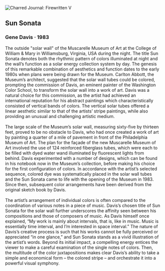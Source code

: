 <div class="artwork-of-the-day">
  <div class="container">
    <div class="img-wrapper">
      <img
        src="https://uploads6.wikiart.org/images/gene-davis/sun-sonata-1983.jpg!Large.jpg"
        alt="Charred Journal: Firewritten V" />
    </div>
    <div class="artwork-detail">
      <div class="artwork-origin"> 
        <h2 class="artwork-name">Sun Sonata</h2>
        <h3 class="artist">
          Gene Davis
                    ·  1983
        </h3>
      </div>
      <p class="description">
        <span class="artwork-description-text ng-binding" ng-bind-html="viewModel.ArtworkOfTheDay.Description | unsafe">The outside "solar wall" of the Muscarelle Museum of Art at the College of William &amp; Mary in Williamsburg, Virginia, USA during the night. The title Sun Sonata denotes both the rhythmic pattern of colors illuminated at night and the wall’s function as a solar energy collection system by day. The genesis of this remarkable combination of aesthetics and function dates to the early 1980s when plans were being drawn for the Museum. Carlton Abbott, the Museum’s architect, suggested that the solar wall tubes could be colored, prompting the commission of Davis, an eminent painter of the Washington Color School, to transform the solar wall into a work of art. Davis was a natural choice for this commission, as the artist had achieved an international reputation for his abstract paintings which characteristically consisted of vertical bands of colors. The vertical solar tubes offered a linear aesthetic similar to that of the artists’ stripe paintings, while also providing an unusual and challenging artistic medium.
<br>
<br>The large scale of the Museum’s solar wall, measuring sixty-five by thirteen feet, proved to be no obstacle to Davis, who had once created a work of art by painting a quarter of a mile of pavement in front of the Philadelphia Museum of Art. The plan for the façade of the new Muscarelle Museum of Art involved the use of 124 reinforced fiberglass tubes, which were each to be filled with dyed water wand illuminated by fluorescent lights from behind. Davis experimented with a number of designs, which can be found in his notebook now in the Museum’s collection, before making his choice for the first configuration of colors. In accordance with the artist’s selected sequence, colored dye was systematically placed in the solar wall tubes and the Sun Sonata came to life with the opening of the Museum in 1983. Since then, subsequent color arrangements have been derived from the original sketch book by Davis.
<br>
<br>The artist’s arrangement of individual colors is often compared to the coordination of various notes in a piece of music. Davis’s chosen title of Sun Sonata for the solar wall further underscores the affinity seen between his compositions and those of composers of music. As Davis himself once explained, “My work is mainly about intervals, that is, like in music. Music is essentially time interval, and I’m interested in space interval.” The nature of Davis’s creative process is such that his works cannot be fully perceived or appreciated “in one glance,” and Sun Sonata stands as a vivid illustration of the artist’s words. Beyond its initial impact, a compelling energy entices the viewer to make a careful examination of the single notes of colors. Then, the multitude of the color juxtapositions makes clear Davis’s ability to take a simple and economical form – the colored stripe – and orchestrate it into a powerful visual symphony.</span>
                        <div class="text-shadow-container" ng-show="showShadow" style=""></div>
      </p>
    </div>
  </div>

</div>

